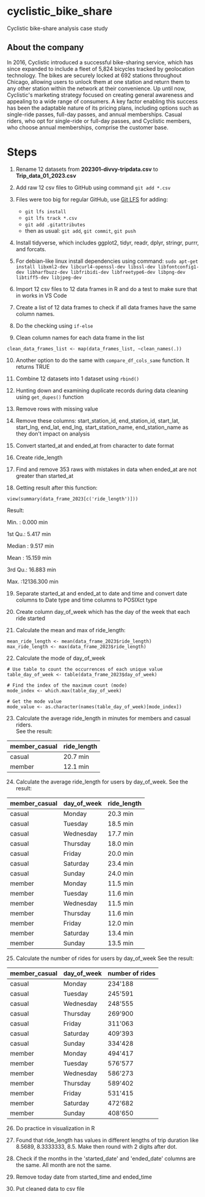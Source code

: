 # cyclistic_bike_share
Cyclistic bike-share analysis case study

## About the company
In 2016, Cyclistic introduced a successful bike-sharing service, which has since expanded to include a fleet of 5,824 bicycles tracked by geolocation technology. The bikes are securely locked at 692 stations throughout Chicago, allowing users to unlock them at one station and return them to any other station within the network at their convenience. Up until now, Cyclistic's marketing strategy focused on creating general awareness and appealing to a wide range of consumers. A key factor enabling this success has been the adaptable nature of its pricing plans, including options such as single-ride passes, full-day passes, and annual memberships. Casual riders, who opt for single-ride or full-day passes, and Cyclistic members, who choose annual memberships, comprise the customer base.

# Steps
1. Rename 12 datasets from **202301-divvy-tripdata.csv** to **Trip_data_01_2023.csv**

2. Add raw 12 csv files to GitHub using command `git add *.csv`

3. Files were too big for regular GitHub, use [Git LFS](https://git-lfs.com/) for adding:
     - `git lfs install`
     - `git lfs track *.csv`
     - `git add .gitattributes`
     - then as usual: `git add`, `git commit`, `git push`

4. Install tidyverse, which includes ggplot2, tidyr, readr, dplyr, stringr, purrr, and forcats. 

5. For debian-like linux install dependencies using command: `sudo apt-get install libxml2-dev libcurl4-openssl-dev libssl-dev libfontconfig1-dev libharfbuzz-dev libfribidi-dev libfreetype6-dev libpng-dev libtiff5-dev libjpeg-dev`

6. Import 12 csv files to 12 data frames in R and do a test to make sure that in works in VS Code

7. Create a list of 12 data frames to check if all data frames have the same column names.

8. Do the checking using `if-else`

9. Clean column names for each data frame in the list
``` {r}
clean_data_frames_list <- map(data_frames_list, ~clean_names(.)) 
```

10. Another option to do the same with `compare_df_cols_same` function. It returns TRUE

11. Combine 12 datasets into 1 dataset using `rbind()`

12. Hunting down and examining duplicate records during data cleaning using `get_dupes()` function

13. Remove rows with missing value

14. Remove these columns: start_station_id, end_station_id, start_lat, start_lng, end_lat, end_lng, start_station_name, end_station_name as they don't impact on analysis 

15. Convert started_at and ended_at from character to date format

16. Create ride_length

17. Find and remove 353 raws with mistakes in data when ended_at are not greater than started_at

18. Getting result after this function:
```{r}
view(summary(data_frame_2023[c('ride_length')]))
```
Result:

Min. : 0.000 min

1st Qu.: 5.417 min

Median : 9.517 min

Mean : 15.159 min

3rd Qu.: 16.883 min 

Max. :12136.300 min 

19. Separate started_at and ended_at to date and time and convert date columns to Date type and time columns to POSIXct type

20. Create column day_of_week which has the day of the week that each ride
started

21. Calculate the mean and max of ride_length:
``` {r}
mean_ride_length <- mean(data_frame_2023$ride_length)
max_ride_length <- max(data_frame_2023$ride_length) 
```
22.  Calculate the mode of day_of_week
``` {r}
# Use table to count the occurrences of each unique value
table_day_of_week <- table(data_frame_2023$day_of_week) 

# Find the index of the maximum count (mode)
mode_index <- which.max(table_day_of_week) 

# Get the mode value
mode_value <- as.character(names(table_day_of_week)[mode_index]) 
```

23. Calculate the average ride_length in minutes for members and casual riders.  
See the result:

| member_casual | ride_length|
| ------------  |  --------  | 
| casual        |    20.7 min|
| member        |    12.1 min| 

24. Calculate the average ride_length for users by day_of_week.
See the result:

 | member_casual |   day_of_week  |  ride_length  |
 | --------      | ---------------|-------------- |
 |  casual       |    Monday      |    20.3 min   |
 |  casual       |    Tuesday     |    18.5 min   |
 |  casual       |    Wednesday   |    17.7 min   |
 |  casual       |    Thursday    |    18.0 min   |
 |  casual       |    Friday      |    20.0 min   |
 |  casual       |    Saturday    |    23.4 min   |
 |  casual       |    Sunday      |    24.0 min   |
 |  member       |    Monday      |    11.5 min   |
 |  member       |    Tuesday     |    11.6 min   |
 |  member       |    Wednesday   |    11.5 min   |
 |  member       |    Thursday    |    11.6 min   |
 |  member       |    Friday      |    12.0 min   |
 |  member       |    Saturday    |    13.4 min   |
 |  member       |    Sunday      |    13.5 min   |
    

25. Calculate the number of rides for users by day_of_week
See the result:

  | member_casual  |  day_of_week      | number of rides   |  
  |--------------- |  ---------------  | ----------------- |
  |    casual      |    Monday         |      234'188      |
  |    casual      |    Tuesday        |      245'591      |
  |    casual      |    Wednesday      |      248'555      |
  |    casual      |    Thursday       |      269'900      |
  |    casual      |    Friday         |      311'063      |
  |    casual      |    Saturday       |      409'393      |
  |    casual      |    Sunday         |      334'428      |
  |    member      |    Monday         |      494'417      |
  |    member      |    Tuesday        |      576'577      |
  |    member      |    Wednesday      |      586'273      |
  |    member      |    Thursday       |      589'402      |
  |    member      |    Friday         |      531'415      |
  |    member      |    Saturday       |      472'682      |
  |    member      |    Sunday         |      408'650      |


26. Do practice in visualization in R

27. Found that ride_length has values in different lengths of trip duration like 8.5689, 8.3333333, 8.5. Make then round with 2 digits after dot. 

28. Check if the months in the 'started_date' and 'ended_date' columns are the same. All month are not the same. 

29. Remove today date from started_time and ended_time

30. Put cleaned data to csv file
